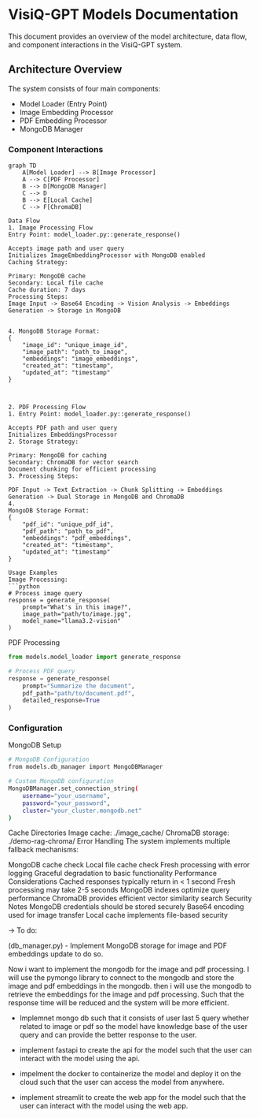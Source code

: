 # VisiQ-GPT Models Documentation

This document provides an overview of the model architecture, data flow, and component interactions in the VisiQ-GPT system.

## Architecture Overview

The system consists of four main components:
- Model Loader (Entry Point)
- Image Embedding Processor
- PDF Embedding Processor
- MongoDB Manager

### Component Interactions
```mermaid
graph TD
    A[Model Loader] --> B[Image Processor]
    A --> C[PDF Processor]
    B --> D[MongoDB Manager]
    C --> D
    B --> E[Local Cache]
    C --> F[ChromaDB]

Data Flow
1. Image Processing Flow
Entry Point: model_loader.py::generate_response()

Accepts image path and user query
Initializes ImageEmbeddingProcessor with MongoDB enabled
Caching Strategy:

Primary: MongoDB cache
Secondary: Local file cache
Cache duration: 7 days
Processing Steps:
Image Input -> Base64 Encoding -> Vision Analysis -> Embeddings Generation -> Storage in MongoDB


4. MongoDB Storage Format:
{
    "image_id": "unique_image_id",
    "image_path": "path_to_image",
    "embeddings": "image_embeddings",
    "created_at": "timestamp",
    "updated_at": "timestamp"
}



2. PDF Processing Flow
1. Entry Point: model_loader.py::generate_response()

Accepts PDF path and user query
Initializes EmbeddingsProcessor
2. Storage Strategy:

Primary: MongoDB for caching
Secondary: ChromaDB for vector search
Document chunking for efficient processing
3. Processing Steps:

PDF Input -> Text Extraction -> Chunk Splitting -> Embeddings Generation -> Dual Storage in MongoDB and ChromaDB
4.
MongoDB Storage Format:
{
    "pdf_id": "unique_pdf_id",
    "pdf_path": "path_to_pdf",
    "embeddings": "pdf_embeddings",
    "created_at": "timestamp",
    "updated_at": "timestamp"
}

Usage Examples
Image Processing:
```python   
# Process image query
response = generate_response(
    prompt="What's in this image?",
    image_path="path/to/image.jpg",
    model_name="llama3.2-vision"
)
```

PDF Processing

```python
from models.model_loader import generate_response

# Process PDF query
response = generate_response(
    prompt="Summarize the document",
    pdf_path="path/to/document.pdf",
    detailed_response=True
)
```

### Configuration
MongoDB Setup

```bash
# MongoDB Configuration
from models.db_manager import MongoDBManager

# Custom MongoDB configuration
MongoDBManager.set_connection_string(
    username="your_username",
    password="your_password",
    cluster="your_cluster.mongodb.net"
)
```

Cache Directories
Image cache: ./image_cache/
ChromaDB storage: ./demo-rag-chroma/
Error Handling
The system implements multiple fallback mechanisms:

MongoDB cache check
Local file cache check
Fresh processing with error logging
Graceful degradation to basic functionality
Performance Considerations
Cached responses typically return in < 1 second
Fresh processing may take 2-5 seconds
MongoDB indexes optimize query performance
ChromaDB provides efficient vector similarity search
Security Notes
MongoDB credentials should be stored securely
Base64 encoding used for image transfer
Local cache implements file-based security







-> To do:

(db_manager.py) - Implement MongoDB storage for image and PDF embeddings update to do so.

Now i want to implement the mongodb for the image and pdf processing. I will use the pymongo library to connect to the mongodb and store the image and pdf embeddings in the mongodb. then i will use the mongodb to retrieve the embeddings for the image and pdf processing. Such that the response time will be reduced and the system will be more efficient. 

- Implemnet mongo db such that it consists of user last 5 query whether related to image or pdf so the model have knowledge base of the user query and can provide the better response to the user.

- implement fastapi to create the api for the model such that the user can interact with the model using the api.

- impelment the docker to containerize the model and deploy it on the cloud such that the user can access the model from anywhere.

- implement streamlit to create the web app for the model such that the user can interact with the model using the web app.
